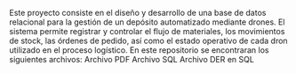 Este proyecto consiste en el diseño y desarrollo de una base de datos relacional para la gestión de un depósito automatizado mediante drones.
El sistema permite registrar y controlar el flujo de materiales, los movimientos de stock, las órdenes de pedido, así como el estado operativo de cada dron utilizado en el proceso logístico.
En este repositorio se encontraran los siguientes archivos:
	Archivo PDF
	Archivo SQL
	Archivo DER en SQL
